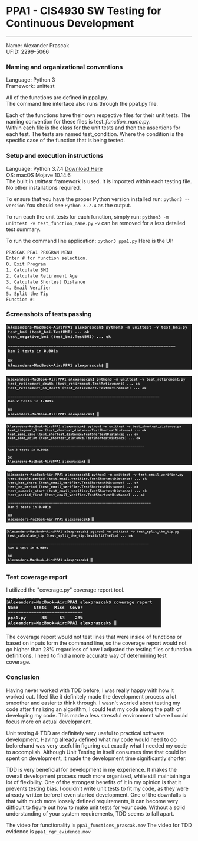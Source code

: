 # PPA1 - CIS4930 SW Testing for Continuous Development
***
Name: Alexander Prascak  
UFID: 2299-5066

### Naming and organizational conventions
Language: Python 3  
Framework: unittest  
  
All of the functions are defined in ppa1.py.  
The command line interface also runs through the ppa1.py file.  
  
Each of the functions have their own respective files for their unit tests. The naming convention for these files is test_*function_name*.py.  
Within each file is the class for the unit tests and then the assertions for each test. The tests are named test_condition. Where the condition is the specific case of the function that is being tested.

### Setup and execution instructions
Language: Python 3.7.4 [Download Here](https://www.python.org/downloads/)  
OS: macOS Mojave 10.14.6  
The built in *unittest* framework is used. It is imported within each testing file. No other installations required.
  
To ensure that you have the proper Python version installed run: `python3 --version`
You should see `Python 3.7.4` as the output.

To run each the unit tests for each function, simply run: `python3 -m unittest -v test_function_name.py`
`-v` can be removed for a less detailed test summary.
  
To run the command line application: `python3 ppa1.py`
Here is the UI:
```
PRASCAK PPA1 PROGRAM MENU
Enter # for function selection.
0. Exit Program
1. Calculate BMI
2. Calculate Retirement Age
3. Calculate Shortest Distance
4. Email Verifier
5. Split the Tip
Function #: 
```

### Screenshots of tests passing
![BMI Testing](https://github.com/APrascak/PPA1/blob/master/screenshots/test_bmi_ss.png?raw=true)
  
![Retirement Testing](https://github.com/APrascak/PPA1/blob/master/screenshots/test_retirement_ss.png?raw=true)
  
![Shortest Distance Testing](https://github.com/APrascak/PPA1/blob/master/screenshots/test_shortest_distance_ss.png?raw=true)
  
![Email Verifier Testing](https://github.com/APrascak/PPA1/blob/master/screenshots/test_email_verifier_ss.png?raw=true)
  
![Split Testing](https://github.com/APrascak/PPA1/blob/master/screenshots/test_calculator_tip_ss.png?raw=true)

### Test coverage report
I utilized the "coverage.py" coverage report tool.
  
![Coverage report](https://github.com/APrascak/PPA1/blob/master/screenshots/Screen%20Shot%202019-09-10%20at%2010.24.06%20PM.png?raw=true)
  
The coverage report would not test lines that were inside of functions or based on inputs form the command line, so the coverage report would not go higher than 28% regardless of how I adjusted the testing files or function definitions. I need to find a more accurate way of determining test coverage.


### Conclusion
Having never worked with TDD before, I was really happy with how it worked out. I feel like it definitely made the development process a lot smoother and easier to think through. I wasn't worried about testing my code after finalizing an algorithm, I could test my code along the path of developing my code. This made a less stressful environment where I could focus more on actual development.  
  
Unit testing & TDD are definitely very useful to practical software development. Having already defined what my code would need to do beforehand was very useful in figuring out exactly what I needed my code to accomplish. Although Unit Testing in itself consumes time that could be spent on development, it made the development time significantly shorter.  
  
TDD is very beneficial for development in my experience. It makes the overall development process much more organized, while still maintaining a lot of flexibility. One of the strongest benefits of it in my opinion is that it prevents testing bias. I couldn't write unit tests to fit my code, as they were already written before I even started development. One of the downfalls is that with much more loosely defined requirements, it can become very difficult to figure out how to make unit tests for your code. Without a solid understanding of your system requirements, TDD seems to fall apart.
  
The video for functionality is `ppa1_functions_prascak.mov`
The video for TDD evidence is `ppa1_rgr_evidence.mov`